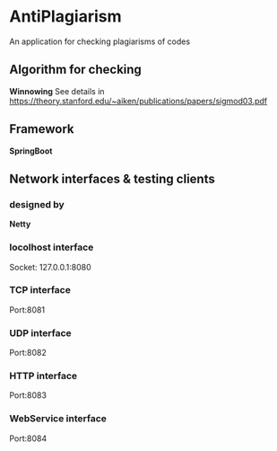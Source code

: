 # AntiPlagiarism
An application for checking plagiarisms of codes

## Algorithm for checking
**Winnowing**
See details in https://theory.stanford.edu/~aiken/publications/papers/sigmod03.pdf

## Framework
**SpringBoot**

## Network interfaces & testing clients
### designed by
**Netty**

### locolhost interface
Socket: 127.0.0.1:8080

### TCP interface
Port:8081

### UDP interface
Port:8082

### HTTP interface
Port:8083

### WebService interface
Port:8084

